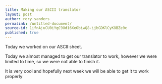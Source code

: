 ```yaml
---
title: Making our ASCII translator
layout: post
author: rory.sanders
permalink: /untitled-document/
source-id: 1ifnAjuCU0iYgC9Od16XeObiwQ8-ijbGDKlCyK8BZe0c
published: true
---
```

Today we worked on our ASCII sheet.

Today we almost managed to get our translator to work, however we were limited to time, so we were not able to finish it.

It is very cool and hopefully next week we will be able to get it to work properly 

